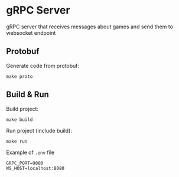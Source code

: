 # gRPC Server

gRPC server that receives messages about games and send them to websocket endpoint

## Protobuf

Generate code from protobuf:

```shell
make proto
```

## Build & Run

Build project:

```shell
make build
```

Run project (include build):

```shell
make run
```

Example of `.env` file

```dotenv
GRPC_PORT=9000
WS_HOST=localhost:8080
```
